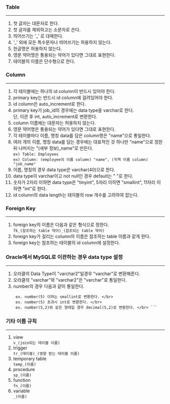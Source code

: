 ### Table
------------------------------------
1. 첫 글자는 대문자로 한다.
2. 첫 글자를 제외하고는 소문자로 쓴다. </br>
3. 띄어쓰기는 ‘_’ 로 대체한다.
4. ‘_’ 외에 모든 특수문자나 띄어쓰기는 허용하지 않는다. </br>
5. 한글명은 허용하지 않는다.
6. 영문 약어명은 통용되는 약어가 있다면 그대로 표현한다.
7. 테이블의 이름은 단수형으로 한다.

### Column
---------------------------------
1. 각 테이블에는 하나의 id column이 반드시 있어야 한다.
2. primary key는 반드시 id column에 걸려있어야 한다.
3. id column은 auto_increment로 한다.
4. primary key가 job_id의 경우에는 data type을 varchar로 한다. </br>
   단, 이관 후 int, auto_increment로 변환한다.</br>
5. column 이름에는 대문자는 허용하지 않는다.
6. 영문 약어명은 통용되는 약어가 있다면 그대로 표현한다.
7. 각 테이블마다 이름, 명칭 data를 담은 column명은 "name"으로 통일한다.
8. 여러 개의 이름, 명칭 data를 담는 경우에는 대표적인 것 하나만 "name"으로 정한 뒤
   나머지는 "(세부 정보)_name"로 만든다. </br>
   `ex) Table: Employees ` </br>
   `ex) Column: (employee의 이름 column) "name", (직책 이름 column) "job_name" ` </br> 
9. 이름, 명칭의 경우 data type은 varchar(40)으로 한다.
10. data type이 varchar이고 not null인 경우 default는 " "로 한다.
11. 숫자가 2자리 이하면 data type은 "tinyint", 5자리 이하면 "smallint", 11자리 이하면 "int"로 한다.
12. id column의 data length는 테이블의 row 개수를 고려하여 잡는다.

### Foreign Key
------------------------------------
1. foreign key의 이름은 다음과 같은 형식으로 정한다. </br>
   `fk_(참조하는 table 약어)_(참조되는 table 약어)`
2. foreign key가 걸리는 column의 이름은 참조하는 table 이름과 같게 한다.
3. foreign key는 참조하는 테이블의 id column에 설정한다.

### Oracle에서 MySQL로 이관하는 경우 data type 설정
---------------------------------------
1. 오라클의 Data Type이 "varchar2"일경우 "varchar"로 변환해준다. 
2. 오라클의 "varchar"와 "varchar2"은 "varchar"로 통일한다.
3. number의 경우 다음과 같이 통일한다.</br>
   ``` ex. number(3) 이하는 tinyint로 변환한다. </br> 
    ex. number(5) 이하는 smallint로 변환한다. </br>
    ex. number(5) 초과시 int로 변환한다. </br>
    ex. number(5,2)와 같은 형태일 경우 decimal(5,2)로 변환한다. </br> ```

### 기타 이름 규칙
-----------------------------------
1. view </br>
    `v_(join되는 테이블 이름)`
2. trigger </br>
    `tr_(테이블)_(영향 받는 테이블 이름)`
3. temporary table </br> 
    `temp_(이름) `
4. procedure </br> 
    `sp_(이름) `
5. function </br>
    `fn_(이름) `
6. variable </br>
    `_(이름) `

